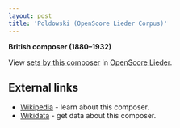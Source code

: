 ```yaml
---
layout: post
title: 'Poldowski (OpenScore Lieder Corpus)'
---
```


__British composer (1880–1932)__

View [sets by this composer] in [OpenScore Lieder].

[sets by this composer]: https://musescore.com/openscore-lieder-corpus/sets?order=title&text=Poldowski
[OpenScore Lieder]: https://musescore.com/openscore-lieder-corpus

## External links

- [Wikipedia] - learn about this composer.
- [Wikidata] - get data about this composer.

[Wikipedia]: https://en.wikipedia.org/wiki/Poldowski
[Wikidata]: https://www.wikidata.org/wiki/Q4107299
